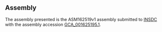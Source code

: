 

Assembly
--------

The assembly presented is the ASM162519v1 assembly submitted to
[INSDC](http://www.insdc.org) with the assembly accession
[GCA\_001625195.1](http://www.ebi.ac.uk/ena/data/view/GCA_001625195.1).
